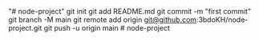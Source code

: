 "# node-project"  git init git add README.md git commit -m "first commit" git branch -M main git remote add origin git@github.com:3bdoKH/node-project.git git push -u origin main
#   n o d e - p r o j e c t  
 